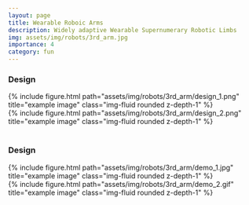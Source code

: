 ```yaml
---
layout: page
title: Wearable Roboic Arms
description: Widely adaptive Wearable Supernumerary Robotic Limbs 
img: assets/img/robots/3rd_arm.jpg
importance: 4
category: fun
---
```


### Design

<div class="row">
    <div class="col-sm-8">
        {% include figure.html path="assets/img/robots/3rd_arm/design_1.png" title="example image" class="img-fluid rounded z-depth-1" %}
    </div>
    <div class="col-sm-8">
        {% include figure.html path="assets/img/robots/3rd_arm/design_2.png" title="example image" class="img-fluid rounded z-depth-1" %}
    </div> 
</div><br>


### Design

<div class="row">
    <div class="col-sm-4">
        {% include figure.html path="assets/img/robots/3rd_arm/demo_1.jpg" title="example image" class="img-fluid rounded z-depth-1" %}
    </div>
    <div class="col-sm-8">
        {% include figure.html path="assets/img/robots/3rd_arm/demo_2.gif" title="example image" class="img-fluid rounded z-depth-1" %}
    </div> 
</div>